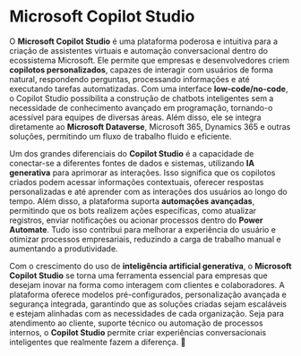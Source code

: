 # Microsoft Copilot Studio  

O **Microsoft Copilot Studio** é uma plataforma poderosa e intuitiva para a criação de assistentes virtuais e automação conversacional dentro do ecossistema Microsoft. Ele permite que empresas e desenvolvedores criem **copilotos personalizados**, capazes de interagir com usuários de forma natural, respondendo perguntas, processando informações e até executando tarefas automatizadas. Com uma interface **low-code/no-code**, o Copilot Studio possibilita a construção de chatbots inteligentes sem a necessidade de conhecimento avançado em programação, tornando-o acessível para equipes de diversas áreas. Além disso, ele se integra diretamente ao **Microsoft Dataverse**, Microsoft 365, Dynamics 365 e outras soluções, permitindo um fluxo de trabalho fluido e eficiente.  

Um dos grandes diferenciais do **Copilot Studio** é a capacidade de conectar-se a diferentes fontes de dados e sistemas, utilizando **IA generativa** para aprimorar as interações. Isso significa que os copilotos criados podem acessar informações contextuais, oferecer respostas personalizadas e até aprender com as interações dos usuários ao longo do tempo. Além disso, a plataforma suporta **automações avançadas**, permitindo que os bots realizem ações específicas, como atualizar registros, enviar notificações ou acionar processos dentro do **Power Automate**. Tudo isso contribui para melhorar a experiência do usuário e otimizar processos empresariais, reduzindo a carga de trabalho manual e aumentando a produtividade.  

Com o crescimento do uso de **inteligência artificial generativa**, o **Microsoft Copilot Studio** se torna uma ferramenta essencial para empresas que desejam inovar na forma como interagem com clientes e colaboradores. A plataforma oferece modelos pré-configurados, personalização avançada e segurança integrada, garantindo que as soluções criadas sejam escaláveis e estejam alinhadas com as necessidades de cada organização. Seja para atendimento ao cliente, suporte técnico ou automação de processos internos, o **Copilot Studio** permite criar experiências conversacionais inteligentes que realmente fazem a diferença. 🚀
